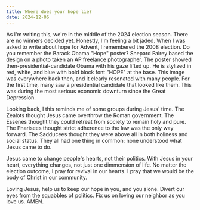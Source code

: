 ```yaml
---
title: Where does your hope lie?
date: 2024-12-06
---
```


As I'm writing this, we're in the middle of the 2024 election season.
There are no winners decided yet.
Honestly, I'm feeling a bit jaded.
When I was asked to write about hope for Advent, I remembered the 2008 election.
Do you remember the Barack Obama "Hope" poster?
Shepard Fairey based the design on a photo taken an AP freelance photographer.
The poster showed then-presidential-candidate Obama with his gaze lifted up.
He is stylized in red, white, and blue with bold block font "HOPE" at the base.
This image was everywhere back then, and it clearly resonated with many people.
For the first time, many saw a presidential candidate that looked like them.
This was during the most serious economic downturn since the Great Depression.

Looking back, I this reminds me of some groups during Jesus' time.
The Zealots thought Jesus came overthrow the Roman government.
The Essenes thought they could retreat from society to remain holy and pure.
The Pharisees thought strict adherence to the law was the only way forward.
The Sadducees thought they were above all in both holiness and social status.
They all had one thing in common: none understood what Jesus came to do.

Jesus came to change people's hearts, not their politics.
With Jesus in your heart, everything changes, not just one dimmension of life.
No matter the election outcome, I pray for revival in our hearts.
I pray that we would be the body of Christ in our community.

Loving Jesus, help us to keep our hope in you, and you alone.
Divert our eyes from the squabbles of politics.
Fix us on loving our neighbor as you love us.
AMEN.
